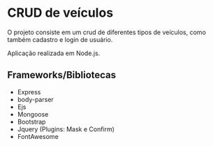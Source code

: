 # CRUD de veículos

O projeto consiste em um crud de diferentes tipos de veículos, como também cadastro e login de usuário.

Aplicação realizada em Node.js.

## Frameworks/Bibliotecas

- Express
- body-parser
- Ejs
- Mongoose
- Bootstrap
- Jquery (Plugins: Mask e Confirm)
- FontAwesome
